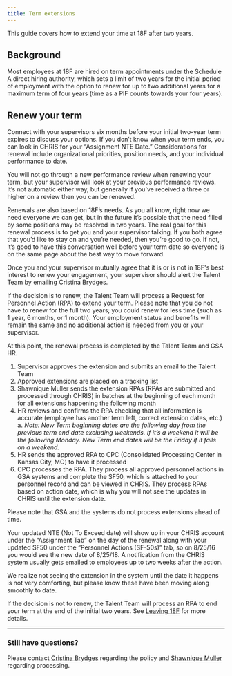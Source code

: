 ```yaml
---
title: Term extensions
---
```


This guide covers how to extend your time at 18F after two years.

## Background

Most employees at 18F are hired on term appointments under the Schedule A direct hiring authority, which sets a limit of two years for the initial period of employment with the option to renew for up to two additional years for a maximum term of four years (time as a PIF counts towards your four years).

## Renew your term

Connect with your supervisors six months before your initial two-year term expires to discuss your options. If you don’t know when your term ends, you can look in CHRIS for your “Assignment NTE Date.” Considerations for renewal include organizational priorities, position needs, and your individual performance to date.

You will not go through a new performance review when renewing your term, but your supervisor will look at your previous performance reviews. It’s not automatic either way, but generally if you’ve received a three or higher on a review then you can be renewed.

Renewals are also based on 18F’s needs. As you all know, right now we need everyone we can get, but in the future it’s possible that the need filled by some positions may be resolved in two years. The real goal for this renewal process is to get you and your supervisor talking. If you both agree that you’d like to stay on and you’re needed, then you’re good to go. If not, it’s good to have this conversation well before your term date so everyone is on the same page about the best way to move forward.

Once you and your supervisor mutually agree that it is or is not in 18F's best interest to renew your engagement, your supervisor should alert the Talent Team by emailing Cristina Brydges.

If the decision is to renew, the Talent Team will process a Request for Personnel Action (RPA) to extend your term. Please note that you do not have to renew for the full two years; you could renew for less time (such as 1 year, 6 months, or 1 month). Your employment status and benefits will remain the same and no additional action is needed from you or your supervisor.

At this point, the renewal process is completed by the Talent Team and GSA HR.  
   1. Supervisor approves the extension and submits an email to the Talent Team  
   2. Approved extensions are placed on a tracking list  
   3. Shawnique Muller sends the extension RPAs (RPAs are submitted and processed through CHRIS) in batches at the beginning of each month for all extensions happening the following month  
   4. HR reviews and confirms the RPA checking that all information is accurate (employee has another term left, correct extension dates, etc.)  
     a. *Note: New Term beginning dates are the following day from the previous term end date excluding weekends. If it’s a weekend it will be the following Monday. New Term end dates will be the Friday if it falls on a weekend.*  
   5. HR sends the approved RPA to CPC (Consolidated Processing Center in Kansas City, MO) to have it processed  
   6. CPC processes the RPA. They process all approved personnel actions in GSA systems and complete the SF50, which is attached to your personnel record and can be viewed in CHRIS. They process RPAs based on action date, which is why you will not see the updates in CHRIS until the extension date.

Please note that GSA and the systems do not process extensions ahead of time.

Your updated NTE (Not To Exceed date) will show up in your CHRIS account under the “Assignment Tab” on the day of the renewal along with your updated SF50 under the “Personnel Actions (SF-50s)” tab, so on 8/25/16 you would see the new date of 8/25/18. A notification from the CHRIS system usually gets emailed to employees up to two weeks after the action.

We realize not seeing the extension in the system until the date it happens is not very comforting, but please know these have been moving along smoothly to date.

If the decision is not to renew, the Talent Team will process an RPA to end your term at the end of the initial two years. See [Leaving 18F](/leaving-18f) for more details.

---

### Still have questions?

Please contact [Cristina Brydges](https://18f.slack.com/team/cristina) regarding the policy and [Shawnique Muller](https://18f.slack.com/team/shawnique) regarding processing.

